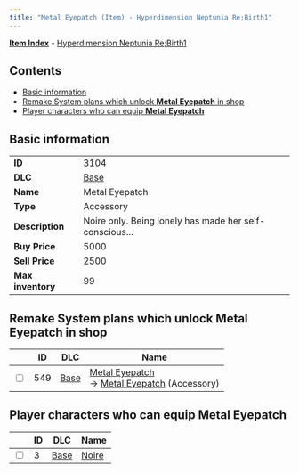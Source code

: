 ```yaml
---
title: "Metal Eyepatch (Item) - Hyperdimension Neptunia Re;Birth1"
---
```


[**Item Index**](/neptunia/rb1/item/index.html) - [Hyperdimension Neptunia Re;Birth1](/neptunia/rb1)

## Contents

- [Basic information](#basic-information)
- [Remake System plans which unlock **Metal Eyepatch** in shop](#remake-system-plans-which-unlock-metal-eyepatch-in-shop)
- [Player characters who can equip **Metal Eyepatch**](#player-characters-who-can-equip-metal-eyepatch)

## Basic information

|   |   |
| -- | -- |
| **ID** | 3104 |
| **DLC** | [Base](/neptunia/rb1/dlc/1-base.html) |
| **Name** | Metal Eyepatch |
| **Type** | Accessory |
| **Description** | Noire only. Being lonely has made her self-conscious... |
| **Buy Price** | 5000 |
| **Sell Price** | 2500 |
| **Max inventory** | 99 |


## Remake System plans which unlock **Metal Eyepatch** in shop

|    | ID | DLC | Name |
| -- | -- | --- | ---- |
| <input type="checkbox" id="rb1-remake-1-549" class="trackbox" /> | 549 | [Base](/neptunia/rb1/dlc/1-base.html) | [Metal Eyepatch](/neptunia/rb1/remake/1-549-metal-eyepatch.html)<br /> → [Metal Eyepatch](/neptunia/rb1/item/1-3104-metal-eyepatch.html) (Accessory) |


## Player characters who can equip **Metal Eyepatch**

|    | ID | DLC | Name |
| -- | -- | --- | ---- |
| <input type="checkbox" id="rb1-player-1-3" class="trackbox" /> | 3 | [Base](/neptunia/rb1/dlc/1-base.html) | [Noire](/neptunia/rb1/player/1-3-noire.html) |
